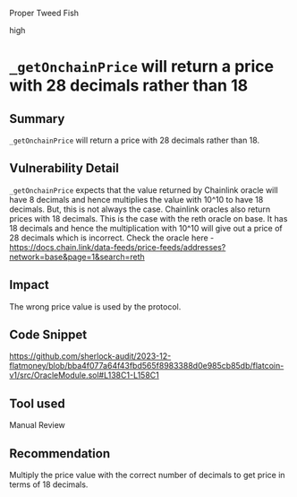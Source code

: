 Proper Tweed Fish

high

# `_getOnchainPrice` will return a price with 28 decimals rather than 18

## Summary
`_getOnchainPrice` will return a price with 28 decimals rather than 18.

## Vulnerability Detail
`_getOnchainPrice` expects that the value returned by Chainlink oracle will have 8 decimals and hence multiplies the value with 10^10 to have 18 decimals. But, this is not always the case. Chainlink oracles also return prices with 18 decimals. This is the case with the reth oracle on base. It has 18 decimals and hence the multiplication with 10^10 will give out a price of 28 decimals which is incorrect. Check the oracle here - https://docs.chain.link/data-feeds/price-feeds/addresses?network=base&page=1&search=reth

## Impact
The wrong price value is used by the protocol.

## Code Snippet
https://github.com/sherlock-audit/2023-12-flatmoney/blob/bba4f077a64f43fbd565f8983388d0e985cb85db/flatcoin-v1/src/OracleModule.sol#L138C1-L158C1

## Tool used

Manual Review

## Recommendation
Multiply the price value with the correct number of decimals to get price in terms of 18 decimals.
